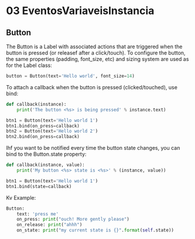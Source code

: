 # 03 EventosVariaveisInstancia

## Button

The Button is a Label with associated actions that are triggered when the button is pressed (or releasef after a click/touch). To configure the button, the same properties (padding, font_size, etc) and sizing system are used as for the Label class:

```python
button = Button(text='Hello world', font_size=14)
```

To attach a callback when the button is pressed (clicked/touched), use bind:

```python
def callback(instance):
	print('The button <%s> is being pressed' % instance.text)

btn1 = Button(text='Hello world 1')
btn1.bind(on_press=callback)
btn2 = Button(text='Hello world 2')
btn2.bind(on_press=callback)
```

Ihf you want to be notified every time the button state changes, you can bind to the Button.state property:

```python
def callback(instance, value):
	print('My button <%s> state is <%s>' % (instance, value))

btn1 = Button(text='Hello world 1')
btn1.bind(state=callback)
```

Kv Example:

```python
Button:
	text: 'press me'
	on_press: print("ouch! More gently please")
	on_release: print("ahhh")
	on_state: print("my current state is {}".format(self.state))
```

